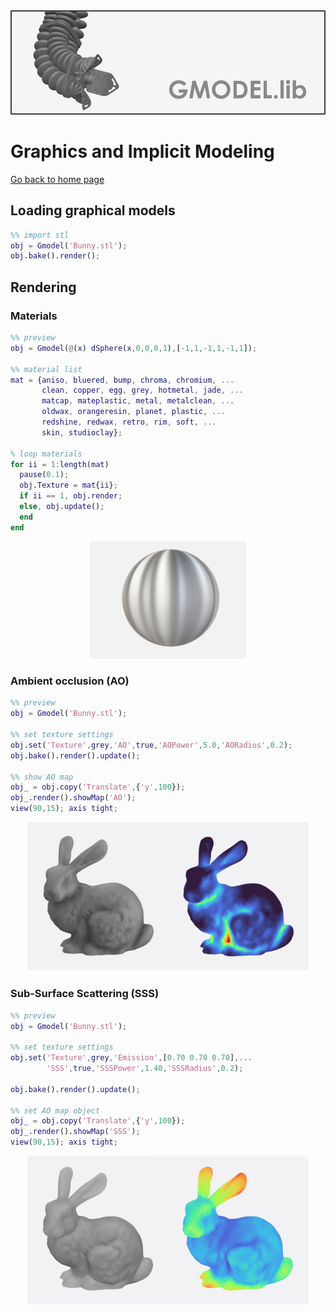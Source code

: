 <div align="center"> <img src="./src/gmodel.png" width="650"> </div>

# Graphics and Implicit Modeling
[Go back to home page](https://bjcaasenbrood.github.io/SorotokiCode/)

## Loading graphical models
```matlab
%% import stl
obj = Gmodel('Bunny.stl');
obj.bake().render(); 
```

## Rendering

### Materials
```matlab
%% preview
obj = Gmodel(@(x) dSphere(x,0,0,0,1),[-1,1,-1,1,-1,1]);

%% material list
mat = {aniso, bluered, bump, chroma, chromium, ...
       clean, copper, egg, grey, hotmetal, jade, ...
       matcap, mateplastic, metal, metalclean, ...
       oldwax, orangeresin, planet, plastic, ...
       redshine, redwax, retro, rim, soft, ...
       skin, studioclay};

% loop materials
for ii = 1:length(mat)
  pause(0.1);
  obj.Texture = mat{ii};
  if ii == 1, obj.render;
  else, obj.update();
  end
end
```

<div align="center"> <img src="./src/matcap.gif" width="250"> </div>

### Ambient occlusion (AO)
```matlab
%% preview
obj = Gmodel('Bunny.stl');

%% set texture settings
obj.set('Texture',grey,'AO',true,'AOPower',5.0,'AORadius',0.2);
obj.bake().render().update();

%% show AO map 
obj_ = obj.copy('Translate',{'y',100});
obj_.render().showMap('AO');
view(90,15); axis tight;
```
<div align="center"> <img src="./src/bunny_AO.png" width="450"> </div>


### Sub-Surface Scattering (SSS)
```matlab
%% preview
obj = Gmodel('Bunny.stl');

%% set texture settings
obj.set('Texture',grey,'Emission',[0.70 0.70 0.70],...
        'SSS',true,'SSSPower',1.40,'SSSRadius',0.2);
    
obj.bake().render().update();

%% set AO map object
obj_ = obj.copy('Translate',{'y',100});
obj_.render().showMap('SSS');
view(90,15); axis tight;
```
<div align="center"> <img src="./src/bunny_SSS.png" width="450"> </div>
